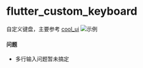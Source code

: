 # flutter_custom_keyboard

自定义键盘，主要参考 [cool_ui](https://github.com/Im-Kevin/cool_ui)
![示例]()

#### 问题
* 多行输入问题暂未搞定
